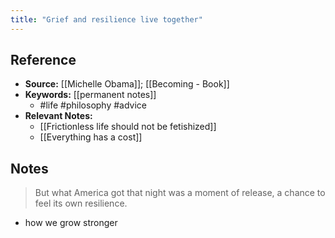 ```yaml
---
title: "Grief and resilience live together"
---
```

## Reference
- **Source:** [[Michelle Obama]]; [[Becoming - Book]]
- **Keywords:** [[permanent notes]]
	- #life #philosophy #advice
- **Relevant Notes:**
	- [[Frictionless life should not be fetishized]]
	- [[Everything has a cost]]
## Notes
> But what America got that night was a moment of release, a chance to feel its own resilience.
- how we grow stronger